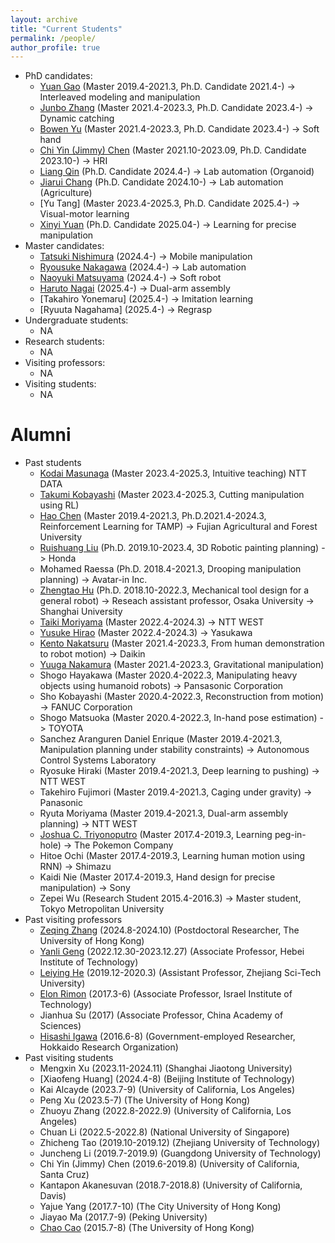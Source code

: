 ```yaml
---
layout: archive
title: "Current Students"
permalink: /people/
author_profile: true
---
```

 * PhD candidates:
    * [Yuan Gao](https://photon26.github.io/) (Master 2019.4-2021.3, Ph.D. Candidate 2021.4-) -> Interleaved modeling and manipulation
    * [Junbo Zhang](https://wanweiwei07.github.io/people/) (Master 2021.4-2023.3, Ph.D. Candidate 2023.4-) -> Dynamic catching
    * [Bowen Yu](https://wanweiwei07.github.io/people/) (Master 2021.4-2023.3, Ph.D. Candidate 2023.4-) -> Soft hand
    * [Chi Yin (Jimmy) Chen](https://wanweiwei07.github.io/people/) (Master 2021.10-2023.09, Ph.D. Candidate 2023.10-) -> HRI
    * [Liang Qin]() (Ph.D. Candidate 2024.4-) -> Lab automation (Organoid)
    * [Jiarui Chang]() (Ph.D. Candidate 2024.10-) -> Lab automation (Agriculture)
    * [Yu Tang] (Master 2023.4-2025.3, Ph.D. Candidate 2025.4-) -> Visual-motor learning
    * [Xinyi Yuan](https://yuan-xinyi.github.io/) (Ph.D. Candidate 2025.04-) -> Learning for precise manipulation
 * Master candidates:
    * [Tatsuki Nishimura](https://tatsukinishimura.github.io/angular-mypage/) (2024.4-) -> Mobile manipulation
    * [Ryousuke Nakagawa](https://nakagawa0717.github.io/homepage_1/index.html) (2024.4-) -> Lab automation
    * [Naoyuki Matsuyama]() (2024.4-) -> Soft robot
    * [Haruto Nagai](https://n-haru0524.github.io/web/) (2025.4-) -> Dual-arm assembly
    * [Takahiro Yonemaru] (2025.4-) -> Imitation learning
    * [Ryuuta Nagahama] (2025.4-) -> Regrasp
 * Undergraduate students:
    * NA
 * Research students:
    * NA
 * Visiting professors:
    * NA
 * Visiting students:
    * NA
         
Alumni
=====
 * Past students
    * [Kodai Masunaga]() (Master 2023.4-2025.3, Intuitive teaching) NTT DATA
    * [Takumi Kobayashi]() (Master 2023.4-2025.3, Cutting manipulation using RL) 
    * [Hao Chen](http://chenhao.info/) (Master 2019.4-2021.3, Ph.D.2021.4-2024.3, Reinforcement Learning for TAMP) -> Fujian Agricultural and Forest University
    * [Ruishuang Liu](https://rsliu-xx.github.io/) (Ph.D. 2019.10-2023.4, 3D Robotic painting planning) -> Honda
    * Mohamed Raessa (Ph.D. 2018.4-2021.3, Drooping manipulation planning) -> Avatar-in Inc.
    * [Zhengtao Hu](http://huzhengtao.work/) (Ph.D. 2018.10-2022.3, Mechanical tool design for a general robot) -> Reseach assistant professor, Osaka University -> Shanghai University
    * [Taiki Moriyama](https://tkmrym.github.io/) (Master 2022.4-2024.3) -> NTT WEST
    * [Yusuke Hirao](https://hrhryusuke.github.io/homepage2/) (Master 2022.4-2024.3) -> Yasukawa
    * [Kento Nakatsuru](https://kentonakatsuru.github.io/my-portfolio/) (Master 2021.4-2023.3, From human demonstration to robot motion) -> Daikin
    * [Yuuga Nakamura](https://yuuga744.github.io/homepage/) (Master 2021.4-2023.3, Gravitational manipulation)
    * Shogo Hayakawa (Master 2020.4-2022.3, Manipulating heavy objects using humanoid robots) -> Pansasonic Corporation
    * Sho Kobayashi (Master 2020.4-2022.3, Reconstruction from motion) -> FANUC Corporation
    * Shogo Matsuoka (Master 2020.4-2022.3, In-hand pose estimation) -> TOYOTA
    * Sanchez Aranguren Daniel Enrique (Master 2019.4-2021.3, Manipulation planning under stability constraints) -> Autonomous Control Systems Laboratory
    * Ryosuke Hiraki (Master 2019.4-2021.3, Deep learning to pushing) -> NTT WEST
    * Takehiro Fujimori (Master 2019.4-2021.3, Caging under gravity) -> Panasonic
    * Ryuta Moriyama (Master 2019.4-2021.3, Dual-arm assembly planning) -> NTT WEST
    * [Joshua C. Triyonoputro](http://www.hlab.sys.es.osaka-u.ac.jp/people/joshua/joshua.html) (Master 2017.4-2019.3, Learning peg-in-hole) -> The Pokemon Company
    * Hitoe Ochi (Master 2017.4-2019.3, Learning human motion using RNN) -> Shimazu
    * Kaidi Nie (Master 2017.4-2019.3, Hand design for precise manipulation) -> Sony
    * Zepei Wu (Research Student 2015.4-2016.3) -> Master student, Tokyo Metropolitan University
 * Past visiting professors
    * [Zeqing Zhang](https://benjizhang.github.io/) (2024.8-2024.10) (Postdoctoral Researcher, The University of Hong Kong)
    * [Yanli Geng]() (2022.12.30-2023.12.27) (Associate Professor, Hebei Institute of Technology)
    * [Leiying He](https://www.researchgate.net/profile/Leiying-He-2) (2019.12-2020.3) (Assistant Professor, Zhejiang Sci-Tech University)
    * [Elon Rimon](https://meeng.technion.ac.il/members/elon-rimon/) (2017.3-6)  (Associate Professor, Israel Institute of Technology)
    * Jianhua Su (2017) (Associate Professor, China Academy of Sciences)
    * [Hisashi Igawa](http://www2.hro.or.jp/rschr/rschr.php?epy_id=ggAXPXWwXcrJAzR) (2016.6-8) (Government-employed Researcher, Hokkaido Research Organization) 
 * Past visiting students
    * Mengxin Xu (2023.11-2024.11) (Shanghai Jiaotong University)
    * [Xiaofeng Huang] (2024.4-8) (Beijing Institute of Technology)
    * Kai Alcayde (2023.7-9) (University of California, Los Angeles)
    * Peng Xu (2023.5-7) (The University of Hong Kong)
    * Zhuoyu Zhang (2022.8-2022.9) (University of California, Los Angeles)
    * Chuan Li (2022.5-2022.8) (National University of Singapore)
    * Zhicheng Tao (2019.10-2019.12) (Zhejiang University of Technology)
    * Juncheng Li (2019.7-2019.9) (Guangdong University of Technology)
    * Chi Yin (Jimmy) Chen (2019.6-2019.8) (University of California, Santa Cruz)
    * Kantapon Akanesuvan (2018.7-2018.8) (University of California, Davis)
    * Yajue Yang (2017.7-10) (The City University of Hong Kong)
    * Jiayao Ma (2017.7-9) (Peking University)
    * [Chao Cao](http://caochao.me/) (2015.7-8)  (The University of Hong Kong)
